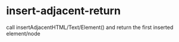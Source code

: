 # insert-adjacent-return
call insertAdjacentHTML/Text/Element() and return the first inserted element/node
